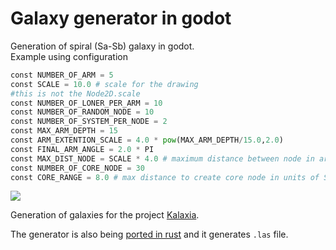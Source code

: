 
# Galaxy generator in godot

Generation of spiral (Sa-Sb) galaxy in godot.  
Example using configuration 
```python
const NUMBER_OF_ARM = 5
const SCALE = 10.0 # scale for the drawing
#this is not the Node2D.scale
const NUMBER_OF_LONER_PER_ARM = 10
const NUMBER_OF_RANDOM_NODE = 10
const NUMBER_OF_SYSTEM_PER_NODE = 2
const MAX_ARM_DEPTH = 15
const ARM_EXTENTION_SCALE = 4.0 * pow(MAX_ARM_DEPTH/15.0,2.0)
const FINAL_ARM_ANGLE = 2.0 * PI
const MAX_DIST_NODE = SCALE * 4.0 # maximum distance between node in arm for interpolation
const NUMBER_OF_CORE_NODE = 30
const CORE_RANGE = 8.0 # max distance to create core node in units of SCALE 
```

![](https://cdn.discordapp.com/attachments/379029209156157441/723210090542399548/unknown.png)

Generation of galaxies for the project [Kalaxia](https://github.com/Kalaxia).

The generator is also being
[ported in rust](https://github.com/ablanleuil/galaxy-rs) and it generates `.las` file.
